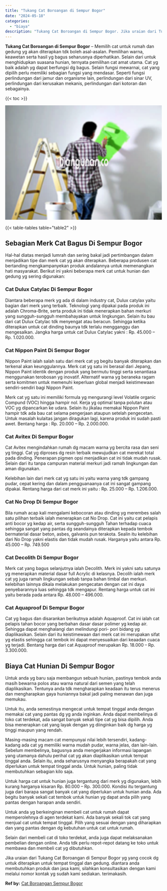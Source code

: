 ```yaml
---
title: "Tukang Cat Boroangan di Sempur Bogor"
date: "2024-05-18"
categories: 
  - "biaya"
description: "Tukang Cat Boroangan di Sempur Bogor. Jika uraian dari Tukang Cat Boroangan di Sempur Bogor yg yang cocok dg untuk diterapkan untuk tempat tinggal dan gedung..."
---
```


**Tukang Cat Boroangan di Sempur Bogor** – Memilih cat untuk rumah dan gedung yg akan diterapkan tdk boleh asal-asalan. Pemilihan warna, keawetan serta hasil yg bagus seharusnya diperhatikan. Selain dari untuk menghidupkan suasana hunian, ternyata pemilihan cat amat utama. Cat yg baik adalah yg dapat berfungsi dg bagus. Selain fungsi mewarnai, cat yang dipilih perlu memiliki sebagian fungsi yang mendasar. Seperti fungsi perlindungan dari jamur dan organisme lain, perlindungan dari sinar UV, perlindungan dari kerusakan mekanis, perlindungan dari kotoran dan sebagainya.

{{< toc >}}

![](/images/jasa-cat-murah01.png)

{{< table-tables table="table2" >}}

## Sebagian Merk Cat Bagus Di Sempur Bogor

Hal-hal diatas menjadi lumrah dan sering bakal jadi pertimbangan dalam menjadikan tipe dan merk cat yg akan diterapkan. Beberapa produsen cat bertanding mengkampanyekan produk andalannya untuk memenangkan hati masyarakat. Berikut ini yakni beberapa merk cat untuk hunian dan gedung yg sering digunakan:

### Cat Dulux Catylac Di Sempur Bogor

Diantara beberapa merk yg ada di dalam industry cat, Dulux catylax yaitu bagian dari merk yang terbaik. Teknologi yang dipakai pada produk ini adalah Chroma-Brite, serta produk ini tidak menerapkan bahan merkuri yang sungguh-sungguh membahayakan untuk lingkungan. Selain itu bau dari cat Dulux Catylac tdk menyengat atau beracun. Sehingga ketika diterapkan untuk cat dinding baunya tdk terlalu mengganggu dan mengesalkan. Jangka harga untuk cat Dulux Catylac yakni : Rp. 45.000 – Rp. 1.020.000.

### Cat Nippon Paint Di Sempur Bogor

Nippon Paint ialah salah satu dari merk cat yg begitu banyak diterapkan dan terkenal akan keunggulannya. Merk cat yg satu ini berasal dari Jepang, Nippon Paint identik dengan produk yang bermutu tinggi serta senantiasa menggunakan terobosan yg inovatif. Alternatif warna yg beraneka ragam serta komitmen untuk memenuhi keperluan global menjadi keistimewaan sendiri-sendiri bagi Nippon Paint.

Merk cat yg satu ini memiliki formula yg mengurangi level Volatile organic Compund (VOC) hingga hampir nol. Kerja yg optimal tanpa polutan atau VOC yg dipancarkan ke udara. Selain itu jikalau memakai Nippon Paint hampir tdk ada bau cat selama pengerjaan ataupun setelah pengecetan. Untuk masalah kulaitas jangan diragukan lagi, karena produk ini sudah pasti awet. Bentang harga : Rp. 20.000 – Rp. 2.000.000.

### Cat Avitex Di Sempur Bogor

Cat Avitex mengindahkan rumah dg macam warna yg bercita rasa dan seni yg tinggi. Cat yg diproses dg resin terbaik mewujudkan cat merekat total pada dinding. Penerapan pigmen opsi menjadikan cat ini tidak mudah rusak. Selain dari itu tanpa campuran material merkuri jadi ramah lingkungan dan aman digunakan.

Kelebihan lain dari merk cat yg satu ini yaitu warna yang tdk gampang pudar, cepat kering dan dalam pengguanaanya cat ini sangat gampang dipakai. Rentang harga dari cat merk ini yaitu : Rp. 25.000 – Rp. 1.206.000.

### Cat No Drop Di Sempur Bogor

Bila rumah acap kali mengalami kebocoran atau dinding yg merembes salah satu pilihan terbaik ialah menerapkan cat No Drop. Cat ini yaitu cat pelapis anti bocor yg kedap air, serta sungguh-sungguh Tahan terhadap cuaca sehingga sangat yang pantas dg seandainya diterapkan kepada tembok bermaterial dasar beton, asbes, galvanis pun terakota. Sealin itu kelebihan dari No Drop yakni elastis dan tidak mudah rusak. Harganya yaitu antara Rp. 45.000 – Rp. 749.500

### Cat Decolith Di Sempur Bogor

Merk cat yang bagus selanjutnya ialah Decolith. Merk ini yakni satu satunya yg menerapkan material dasar full Acrylic di kelasnya. Decolih ialah merk cat yg juga ramah lingkungan sebab tanpa bahan timbal dan merkuri. kelebihan lainnya dikala melakukan pengecatan dengan cat ini daya penyebarannya luas sehingga tdk mengapur. Rentang harga untuk cat ini yaitu berada pada antara Rp. 48.000 – 496.000.

### Cat Aquaproof Di Sempur Bogor

Cat yg bagus dan disarankan berikutnya adalah Aquaproof. Cat ini ialah cat pelapis tahan bocor yang berbahan dasar dasar polimer yg kedap air. Sehingga dapat menghalangi dan melindungi pori- pori bidang yg diaplikasikan. Selain dari itu keistimewaan dari merk cat ini merupakan sifat yg elastis sehingga cat tembok ini dapat menyesuaikan dari keaadan cuaca yg terjadi. Bentang harga dari cat Aquaproof merupakan Rp. 18.000 – Rp. 3.300.000.

## Biaya Cat Hunian Di Sempur Bogor

Untuk anda yg baru saja membangun sebuah hunian, pastinya tembok anda masih bewarna polos atau warna natural dari semen yang telah diaplikasikan. Tentunya anda tdk mengharapkan keadaan itu terus menerus dan mengharapkan gaya huniannya bakal jadi paling menawan dan juga memukau.

Untuk itu, anda semestinya mengecat untuk tempat tinggal anda dengan memakai cat yang pantas dg yg anda inginkan. Anda dapat membelinya di toko cat terdekat, ada sangat banyak sekali tipe cat yg bisa dipilih. Anda bisa menerapkan cat yang layak dengan yg diinginkan baik dg harga yg tinggi maupun yang rendah.

Masing-masing macam cat mempunyai nilai lebih tersendiri, kadang-kadang ada cat yg memiliki warna mudah pudar, warna jelas, dan lain-lain. Sebelum membelinya, bagusnya anda mengerjakan informasi lapangan yang utamanya dahulu perihal cat yg akan diaplikasikan untuk tempat tinggal anda. Selain itu, anda seharusnya menyangka berapakah cat yang diperlukan untuk tempat tinggal anda. Untuk hunian, paling tidak membutuhkan sebagian kilo saja.

Untuk harga cat untuk hunian juga tergantung dari merk yg digunakan, lebih kurang harganya kisaran Rp. 80.000 – Rp. 300.000. Kondisi itu tergantung juga dari barapa sangat banyak cat yang diperlukan untuk hunian anda. Ada begitu banyak sekali cat tembok untuk hunian yg dapat anda pilih yang pantas dengan harapan anda sendiri.

Untuk anda yg berkeinginan membeli cat untuk rumah dapat memperolehnya di agen terdekat kami. Ada banyak sekali tok cat yang menjual cat untuk tempat tinggal. Pilih yang sesuai dengan yang diharapkan dan yang pantas dengan dg kebutuhan untuk cat untuk rumah.

Selain dari membeli cat di toko terdekat, anda juga dapat melaksanakan pembelian dengan online. Anda tdk perlu repot-repot datang ke toko untuk membawa dan membeli cat yg dibutuhkan.

Jika uraian dari Tukang Cat Boroangan di Sempur Bogor yg yang cocok dg untuk diterapkan untuk tempat tinggal dan gedung. diantara anda membutuhkan produk dan jasa kami, silahkan konsultasikan dengan kami melalui nomor kontak yg sudah kami sediakan. terimakasih.

**Ref by:** [Cat Boroangan Sempur Bogor](https://id.wikipedia.org/wiki/Cat)
